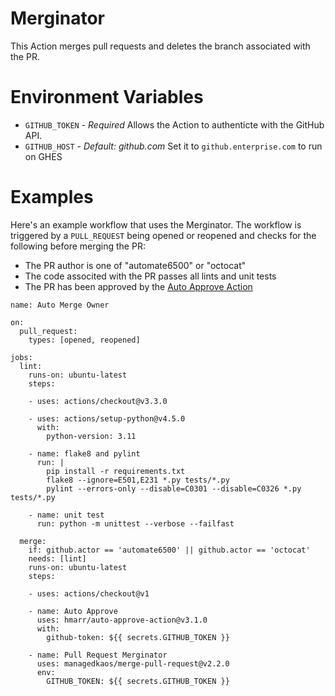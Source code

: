 # Merginator

This Action merges pull requests and deletes the branch associated with the PR.

# Environment Variables
- `GITHUB_TOKEN` - _Required_ Allows the Action to authenticte with the GitHub API.
- `GITHUB_HOST` - _Default: github.com_ Set it to `github.enterprise.com` to run on GHES

# Examples
Here's an example workflow that uses the Merginator.  The workflow is triggered by a `PULL_REQUEST` being opened or reopened and checks for the following before merging the PR:

- The PR author is one of "automate6500" or "octocat"
- The code associted with the PR passes all lints and unit tests
- The PR has been approved by the [Auto Approve Action](https://github.com/marketplace/actions/auto-approve)

```
name: Auto Merge Owner

on:
  pull_request:
    types: [opened, reopened]

jobs:
  lint:
    runs-on: ubuntu-latest
    steps:

    - uses: actions/checkout@v3.3.0

    - uses: actions/setup-python@v4.5.0
      with:
        python-version: 3.11

    - name: flake8 and pylint
      run: |
        pip install -r requirements.txt
        flake8 --ignore=E501,E231 *.py tests/*.py
        pylint --errors-only --disable=C0301 --disable=C0326 *.py tests/*.py

    - name: unit test
      run: python -m unittest --verbose --failfast

  merge:
    if: github.actor == 'automate6500' || github.actor == 'octocat'
    needs: [lint]
    runs-on: ubuntu-latest
    steps:

    - uses: actions/checkout@v1

    - name: Auto Approve
      uses: hmarr/auto-approve-action@v3.1.0
      with:
        github-token: ${{ secrets.GITHUB_TOKEN }}

    - name: Pull Request Merginator
      uses: managedkaos/merge-pull-request@v2.2.0
      env:
        GITHUB_TOKEN: ${{ secrets.GITHUB_TOKEN }}
```
